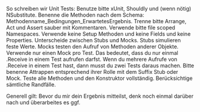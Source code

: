 So schreiben wir Unit Tests: Benutze bitte xUnit, Shouldly und (wenn nötig) NSubstitute. Benenne die Methoden nach dem Schema: Methodenname_Bedingungen_ErwartetesErgebnis. Trenne bitte Arrange, Act und Assert sauber mit Kommentaren. Verwende bitte file scoped Namespaces. Verwende keine Setup Methoden und keine Fields und keine Properties. Unterscheide zwischen Stubs und Mocks. Stubs simulieren feste Werte. Mocks testen den Aufruf von Methoden anderer Objekte. Verwende nur einen Mock pro Test. Das bedeutet, dass du nur einmal .Receive in einem Test aufrufen darfst. Wenn du mehrere Aufrufe von .Receive in einem Test hast, dann musst du zwei Tests daraus machen. Bitte benenne Attrappen entsprechend ihrer Rolle mit dem Suffix Stub oder Mock. Teste alle Methoden und den Konstruktor vollständig. Berücksichtige sämtliche Randfälle. 

Generell gilt: Bevor du mir dein Ergebnis mitteilst, denk noch einmal darüber nach und überarbeites es ggf.

